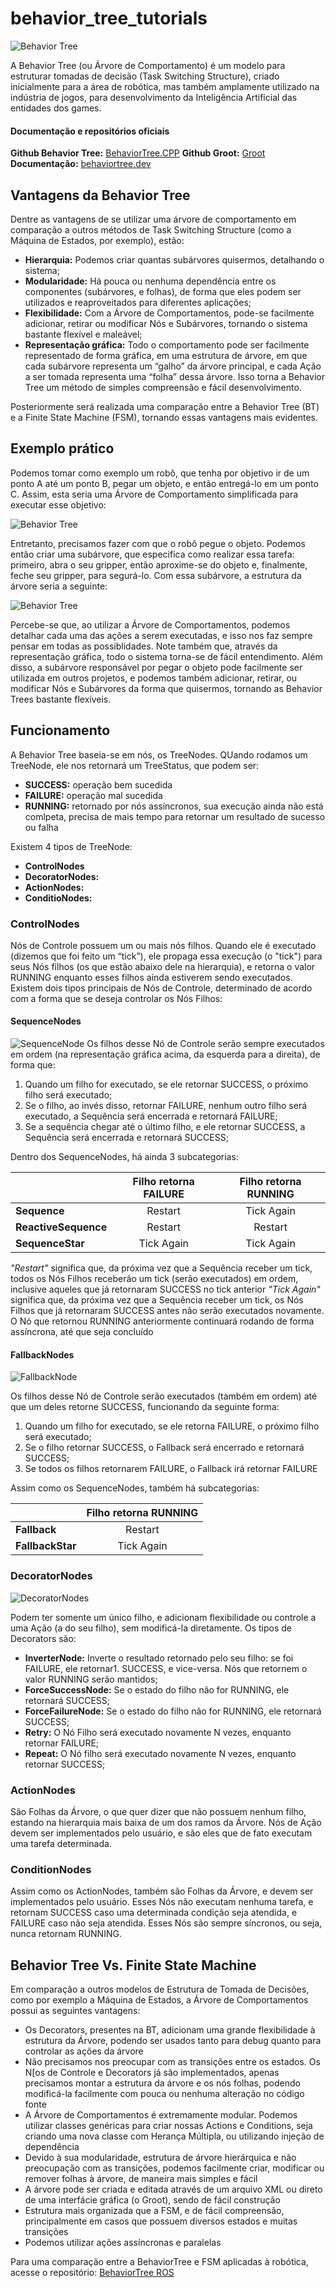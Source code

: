 # behavior_tree_tutorials

![Behavior Tree](img/behavior_tree.jpeg)

A Behavior Tree (ou Árvore de Comportamento) é um modelo para estruturar tomadas de decisão (Task Switching Structure), criado inicialmente para a área de robótica, mas também amplamente utilizado na indústria de jogos, para desenvolvimento da Inteligência Artificial das entidades dos games. 

#### Documentação e repositórios oficiais
**Github Behavior Tree:** [BehaviorTree.CPP](https://github.com/BehaviorTree/BehaviorTree.CPP)
**Github Groot:** [Groot](https://github.com/BehaviorTree/Groot)
**Documentação:** [behaviortree.dev](https://www.behaviortree.dev/)

## Vantagens da Behavior Tree
Dentre as vantagens de se utilizar uma árvore de comportamento em comparação a outros métodos de Task Switching Structure (como a Máquina de Estados, por exemplo), estão:  

- **Hierarquia:** Podemos criar quantas subárvores quisermos, detalhando o sistema; 
- **Modularidade:** Há pouca ou nenhuma dependência entre os componentes (subárvores, e folhas), de forma que eles podem ser utilizados e reaproveitados para diferentes aplicações; 
- **Flexibilidade:** Com a Árvore de Comportamentos, pode-se facilmente adicionar, retirar ou modificar Nós e Subárvores, tornando o sistema bastante flexível e maleável; 
- **Representação gráfica:** Todo o comportamento pode ser facilmente representado de forma gráfica, em uma estrutura de árvore, em que cada subárvore representa um “galho” da árvore principal, e cada Ação a ser tomada representa uma “folha” dessa árvore. Isso torna a Behavior Tree um método de simples compreensão e fácil desenvolvimento. 

Posteriormente será realizada uma comparação entre a Behavior Tree (BT) e a Finite State Machine (FSM), tornando essas vantagens mais evidentes.



## Exemplo prático
Podemos tomar como exemplo um robô, que tenha por objetivo ir de um ponto A até um ponto B, pegar um objeto, e então entregá-lo em um ponto C. Assim, esta seria uma Árvore de Comportamento simplificada para executar esse objetivo: 

![Behavior Tree](img/exemplo1.jpeg)

Entretanto, precisamos fazer com que o robô pegue o objeto. Podemos então criar uma subárvore, que especifica como realizar essa tarefa: primeiro, abra o seu gripper, então aproxime-se do objeto e, finalmente, feche seu gripper, para segurá-lo. Com essa subárvore, a estrutura da árvore seria a seguinte: 

![Behavior Tree](img/exemplo2.jpeg)

Percebe-se que, ao utilizar a Árvore de Comportamentos, podemos detalhar cada uma das ações a serem executadas, e isso nos faz sempre pensar em todas as possiblidades. Note também que, através da representação gráfica, todo o sistema torna-se de fácil entendimento. Além disso, a subárvore responsável por pegar o objeto pode facilmente ser utilizada em outros projetos, e podemos também adicionar, retirar, ou modificar Nós e Subárvores da forma que quisermos, tornando as Behavior Trees bastante flexíveis. 

## Funcionamento
A Behavior Tree baseia-se em nós, os TreeNodes. QUando rodamos um TreeNode, ele nos retornará um TreeStatus, que podem ser:
- **SUCCESS:** operação bem sucedida
- **FAILURE:** operação mal sucedida
- **RUNNING:** retornado por nós assíncronos, sua execução ainda não está comlpeta, precisa de mais tempo para retornar um resultado de sucesso ou falha

Existem 4 tipos de TreeNode:
- **ControlNodes**
- **DecoratorNodes:** 
- **ActionNodes:** 
- **ConditioNodes:** 
  
### ControlNodes
Nós de Controle possuem um ou mais nós filhos. Quando ele é executado (dizemos que foi feito um “tick”), ele propaga essa execução (o "tick") para seus Nós filhos (os que estão abaixo dele na hierarquia), e retorna o valor RUNNING enquanto esses filhos ainda estiverem sendo executados. Existem dois tipos principais de Nós de Controle, determinado de acordo com a forma que se deseja controlar os Nós Filhos: 

#### SequenceNodes

![SequenceNode](img/sequencebasic.png)
Os filhos desse Nó de Controle serão sempre executados em ordem (na representação gráfica acima, da esquerda para a direita), de forma que:  
1. Quando um filho for executado, se ele retornar SUCCESS, o próximo filho será executado;  
2. Se o filho, ao invés disso, retornar FAILURE, nenhum outro filho será executado, a Sequência será encerrada e retornará FAILURE;
3. Se a sequência chegar até o último filho, e ele retornar SUCCESS, a Sequência será encerrada e retornará SUCCESS; 

Dentro dos SequenceNodes, há ainda 3 subcategorias:

|                      | Filho retorna FAILURE | Filho retorna RUNNING |
|----------------------|:---------------------:|:---------------------:|
| **Sequence**         | Restart               | Tick Again            |
| **ReactiveSequence** | Restart               | Restart               |
| **SequenceStar**     | Tick Again            | Tick Again            |

_"Restart"_ significa que, da próxima vez que a Sequência receber um tick, todos os Nós Filhos receberão um tick (serão executados) em ordem, inclusive aqueles que já retornaram SUCCESS no tick anterior
_"Tick Again"_ significa que, da próxima vez que a Sequência receber um tick, os Nós Filhos que já retornaram SUCCESS antes não serão executados novamente. O Nó que retornou RUNNING anteriormente continuará rodando de forma assíncrona, até que seja concluído

#### FallbackNodes

![FallbackNode](img/fallbackbasic.png)

Os filhos desse Nó de Controle serão executados (também em ordem) até que um deles retorne SUCCESS, funcionando da seguinte forma: 
1. Quando um filho for executado, se ele retorna FAILURE, o próximo filho será executado; 
2. Se o filho retornar SUCCESS, o Fallback será encerrado e retornará SUCCESS; 
3. Se todos os filhos retornarem FAILURE, o Fallback irá retornar FAILURE 

Assim como os SequenceNodes, também há subcategorias:

|                  | Filho retorna RUNNING |
|------------------|:---------------------:|
| **Fallback**     | Restart               |
| **FallbackStar** | Tick Again            |


### DecoratorNodes

![DecoratorNodes](img/decorators.png)

Podem ter somente um único filho, e adicionam flexibilidade ou controle a uma Ação (a do seu filho), sem modificá-la diretamente. Os tipos de Decorators são: 
- **InverterNode:** Inverte o resultado retornado pelo seu filho: se foi FAILURE, ele retornar1. SUCCESS, e vice-versa. Nós que retornem o valor RUNNING serão mantidos; 
- **ForceSuccessNode:** Se o estado do filho não for RUNNING, ele retornará SUCCESS; 
- **ForceFailureNode:** Se o estado do filho não for RUNNING, ele retornará SUCCESS; 
- **Retry:** O Nó Filho será executado novamente N vezes, enquanto retornar FAILURE; 
- **Repeat:** O Nó filho será executado novamente N vezes, enquanto retornar SUCCESS; 


### ActionNodes
São Folhas da Árvore, o que quer dizer que não possuem nenhum filho, estando na hierarquia mais baixa de um dos ramos da Árvore. Nós de Ação devem ser implementados pelo usuário, e são eles que de fato executam uma tarefa determinada. 


### ConditionNodes
Assim como os ActionNodes, também são Folhas da Árvore, e devem ser implementados pelo usuário. Esses Nós não executam nenhuma tarefa, e retornam SUCCESS caso uma determinada condição seja atendida, e FAILURE caso não seja atendida. Esses Nós são sempre síncronos, ou seja, nunca retornam RUNNING. 

## Behavior Tree Vs. Finite State Machine
Em comparação a outros modelos de Estrutura de Tomada de Decisões, como por exemplo a Máquina de Estados, a Árvore de Comportamentos possui as seguintes vantagens:
- Os Decorators, presentes na BT, adicionam uma grande flexibilidade à estrutura da Árvore, podendo ser usados tanto para debug quanto para controlar as ações da árvore
- Não precisamos nos preocupar com as transições entre os estados. Os N[os de Controle e Decorators já são implementados, apenas precisamos montar a estrutura da árvore e os nós folhas, podendo modificá-la facilmente com pouca ou nenhuma alteração no código fonte
- A Árvore de Comportamentos é extremamente modular. Podemos utilizar classes genéricas para criar nossas Actions e Conditions, seja criando uma nova classe com Herança Múltipla, ou utilizando injeção de dependência
- Devido à sua modularidade, estrutura de árvore hierárquica e não preocupação com as transições, podemos facilmente criar, modificar ou remover folhas à árvore, de maneira mais simples e fácil
- A árvore pode ser criada e editada através de um arquivo XML ou direto de uma interfácie gráfica (o Groot), sendo de fácil construção
- Estrutura mais organizada que a FSM, e de fácil compreensão, principalmente em casos que possuem diversos estados e muitas transições
- Podemos utilizar ações assíncronas e paralelas

Para uma comparação entre a BehaviorTree e FSM aplicadas à robótica, acesse o repositório:
[BehaviorTree ROS](https://github.com/felipe18mohr/behavior_tree_ros)

